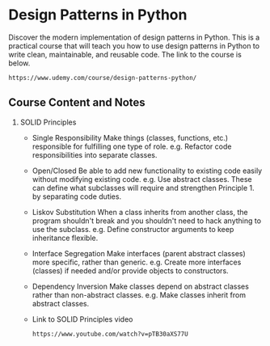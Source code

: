 # Design Patterns in Python
Discover the modern implementation of design patterns in Python. This is a practical course that will teach you how to use design patterns in Python to write clean, maintainable, and reusable code. The link to the course is below.

```Link
https://www.udemy.com/course/design-patterns-python/
```

## Course Content and Notes
1. SOLID Principles
   * Single Responsibility
       Make things (classes, functions, etc.) responsible for fulfilling one type of role.
       e.g. Refactor code responsibilities into separate classes.

   * Open/Closed
       Be able to add new functionality to existing code easily without modifying existing code.
       e.g. Use abstract classes. These can define what subclasses will require and strengthen Principle 1. by separating code duties.

   * Liskov Substitution
       When a class inherits from another class, the program shouldn't break and you shouldn't need to hack anything to use the subclass.
       e.g. Define constructor arguments to keep inheritance flexible.

   * Interface Segregation
        Make interfaces (parent abstract classes) more specific, rather than generic.
        e.g. Create more interfaces (classes) if needed and/or provide objects to constructors.

   * Dependency Inversion
       Make classes depend on abstract classes rather than non-abstract classes.
       e.g. Make classes inherit from abstract classes.

   * Link to SOLID Principles video
        ```link
        https://www.youtube.com/watch?v=pTB30aXS77U
        ```